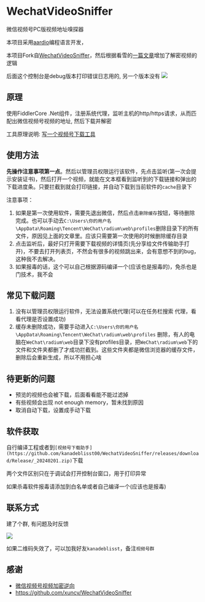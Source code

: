 # WechatVideoSniffer

微信视频号PC版视频地址嗅探器

本项目采用[aardio](https://www.aardio.com/)编程语言开发，

本项目Fork自[WechatVideoSniffer](https://github.com/xuncv/WechatVideoSniffer)，然后根据看雪的[一篇文章](https://bbs.kanxue.com/thread-279740-1.htm)增加了解密视频的逻辑

后面这个控制台是debug版本打印错误日志用的, 另一个版本没有
![](http://cdn.ikanade.cn/20240128132804.png)

## 原理

使用FiddlerCore .Net组件，注册系统代理，监听主机的http/https请求，从而匹配出微信视频号视频的地址, 然后下载并解密

工具原理说明: [写一个视频号下载工具](https://mp.weixin.qq.com/s/sjjsKC9UlK7ZBoeE2JmZIQ)

## 使用方法

**先操作注意事项第一点**。然后以管理员权限运行该软件，先点击监听(第一次会提示安装证书)，然后打开一个视频，就能在文本框看到监听到的下载链接和弹出的下载进度条。只要拦截到就会打印链接，并自动下载到当前软件的`cache`目录下

注意事项：

1. 如果是第一次使用软件，需要先退出微信，然后点击`删除缓存`按钮，等待删除完成。也可以手动去`C:\Users\你的用户名\AppData\Roaming\Tencent\WeChat\radium\web\profiles`删除目录下的所有文件，原因见上面的文章里。应该只需要第一次使用的时候删除缓存目录
2. 点击监听后，最好只打开需要下载视频的详情页(先分享给文件传输助手打开)，不要去打开列表页，不然会有很多的视频跳出来，会有意想不到的bug，这种我不去解决。
3. 如果报毒的话，这个可以自己根据源码编译一个(应该也是报毒的)，免杀也是门技术，我不会

## 常见下载问题

1. 没有以管理员权限运行软件，无法设置系统代理(可以在任务栏搜索 代理，看看代理是否设置成功)
2. 缓存未删除成功，需要手动进入`C:\Users\你的用户名\AppData\Roaming\Tencent\WeChat\radium\web\profiles` 删除，有人的电脑在`WeChat\radium\web`目录下没有profiles目录，把`WeChat\radium\web`下的文件和文件夹都删了才成功拦截到。这些文件夹都是微信浏览器的缓存文件，删除后会重新生成，所以不用担心啥


## 待更新的问题

- 预览的视频也会被下载，后面看看能不能过滤掉
- 有些视频会出现 not enough memory，暂未找到原因
- 取消自动下载，设置成手动下载

## 软件获取

自行编译工程或者到`[视频号下载助手](https://github.com/kanadeblisst00/WechatVideoSniffer/releases/download/Release/_20240201.zip)`下载

两个文件区别只在于调试会打开控制台窗口，用于打印异常

如果杀毒软件报毒请添加到白名单或者自己编译一个(应该也是报毒)

## 联系方式

建了个群, 有问题及时反馈

![](http://cdn.ikanade.cn/feed_room_qrcode_20240229.jpg)

如果二维码失效了，可以加我好友`kanadeblisst`，备注`视频号群`

## 感谢

- [微信视频号视频加密逆向](https://bbs.kanxue.com/thread-279740-1.htm)
- https://github.com/xuncv/WechatVideoSniffer
